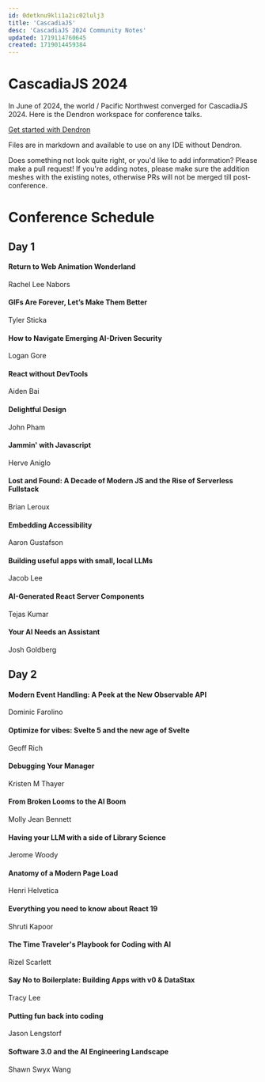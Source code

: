 ```yaml
---
id: 0detknu9kli1a2ic02lulj3
title: 'CascadiaJS'
desc: 'CascadiaJS 2024 Community Notes'
updated: 1719114760645
created: 1719014459384
---
```

# CascadiaJS 2024

In June of 2024, the world / Pacific Northwest converged for CascadiaJS 2024. Here is the Dendron workspace for conference talks.

[Get started with Dendron](https://wiki.dendron.so/notes/678c77d9-ef2c-4537-97b5-64556d6337f1/)

Files are in markdown and available to use on any IDE without Dendron.

Does something not look quite right, or you'd like to add information? Please make a pull request! If you're adding notes, please make sure the addition meshes with the existing notes, otherwise PRs will not be merged till post-conference.

# Conference Schedule
## Day 1
#### Return to Web Animation Wonderland
Rachel Lee Nabors
#### GIFs Are Forever, Let’s Make Them Better
Tyler Sticka

#### How to Navigate Emerging AI-Driven Security
Logan Gore
#### React without DevTools
Aiden Bai
#### Delightful Design
John Pham

#### Jammin' with Javascript
Herve Aniglo
#### Lost and Found: A Decade of Modern JS and the Rise of Serverless Fullstack
Brian Leroux
#### Embedding Accessibility
Aaron Gustafson

#### Building useful apps with small, local LLMs
Jacob Lee
#### AI-Generated React Server Components
Tejas Kumar
#### Your AI Needs an Assistant
Josh Goldberg

## Day 2
#### Modern Event Handling: A Peek at the New Observable API
Dominic Farolino
#### Optimize for vibes: Svelte 5 and the new age of Svelte
Geoff Rich

#### Debugging Your Manager
Kristen M Thayer
#### From Broken Looms to the AI Boom
Molly Jean Bennett
#### Having your LLM with a side of Library Science
Jerome Woody

#### Anatomy of a Modern Page Load
Henri Helvetica
#### Everything you need to know about React 19
Shruti Kapoor
#### The Time Traveler's Playbook for Coding with AI
Rizel Scarlett

#### Say No to Boilerplate: Building Apps with v0 & DataStax
Tracy Lee
#### Putting fun back into coding
Jason Lengstorf
#### Software 3.0 and the AI Engineering Landscape
Shawn Swyx Wang